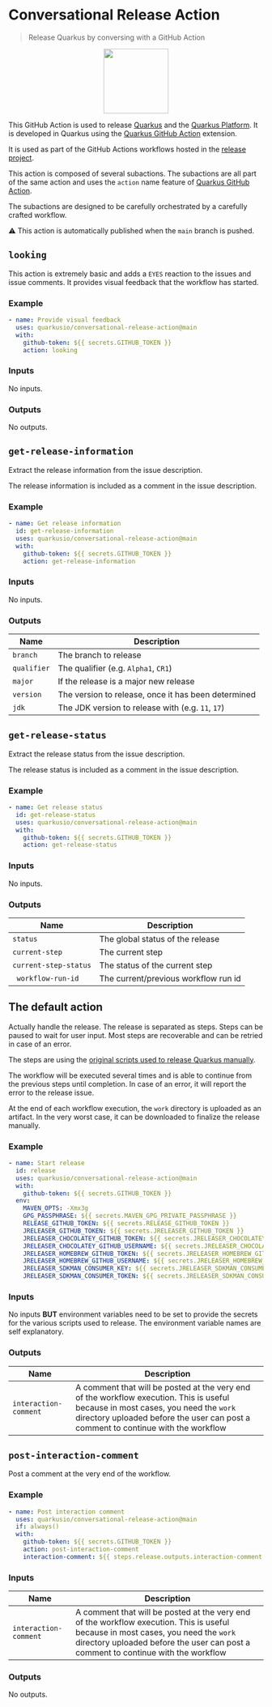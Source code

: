 
# Conversational Release Action

> Release Quarkus by conversing with a GitHub Action

<p align="center"><img src="https://design.jboss.org/quarkus/bot/final/images/quarkusbot_full.svg" width="128" height="128" /></p>

This GitHub Action is used to release [Quarkus](https://github.com/quarkusio/quarkus) and the [Quarkus Platform](https://github.com/quarkusio/quarkus-platform/).
It is developed in Quarkus using the [Quarkus GitHub Action](https://github.com/quarkiverse/quarkus-github-action/) extension.

It is used as part of the GitHub Actions workflows hosted in the [release project](https://github.com/quarkus-release/release).

This action is composed of several subactions.
The subactions are all part of the same action and uses the `action` name feature of [Quarkus GitHub Action](https://github.com/quarkiverse/quarkus-github-action/).

The subactions are designed to be carefully orchestrated by a carefully crafted workflow.

:warning: This action is automatically published when the `main` branch is pushed.

## `looking`

This action is extremely basic and adds a `EYES` reaction to the issues and issue comments.
It provides visual feedback that the workflow has started.

### Example

```yaml
- name: Provide visual feedback
  uses: quarkusio/conversational-release-action@main
  with:
    github-token: ${{ secrets.GITHUB_TOKEN }}
    action: looking
```

### Inputs

No inputs.

### Outputs

No outputs.

## `get-release-information`

Extract the release information from the issue description.

The release information is included as a comment in the issue description.

### Example

```yaml
- name: Get release information
  id: get-release-information
  uses: quarkusio/conversational-release-action@main
  with:
    github-token: ${{ secrets.GITHUB_TOKEN }}
    action: get-release-information
```

### Inputs

No inputs.

### Outputs

| Name   | Description  |
|---|---|
| `branch`  | The branch to release  |
| `qualifier`  | The qualifier (e.g. `Alpha1`, `CR1`)  |
| `major`  | If the release is a major new release  |
| `version`  | The version to release, once it has been determined  |
| `jdk`  | The JDK version to release with (e.g. `11`, `17`)  |

## `get-release-status`

Extract the release status from the issue description.

The release status is included as a comment in the issue description.

### Example

```yaml
- name: Get release status
  id: get-release-status
  uses: quarkusio/conversational-release-action@main
  with:
    github-token: ${{ secrets.GITHUB_TOKEN }}
    action: get-release-status
```

### Inputs

No inputs.

### Outputs

| Name   | Description  |
|---|---|
| `status`  | The global status of the release  |
| `current-step`  | The current step  |
| `current-step-status`  | The status of the current step  |
| ` workflow-run-id`  | The current/previous workflow run id |

## The default action

Actually handle the release.
The release is separated as steps.
Steps can be paused to wait for user input.
Most steps are recoverable and can be retried in case of an error.

The steps are using the [original scripts used to release Quarkus manually](https://github.com/quarkusio/quarkus-release).

The workflow will be executed several times and is able to continue from the previous steps until completion.
In case of an error, it will report the error to the release issue.

At the end of each workflow execution, the `work` directory is uploaded as an artifact.
In the very worst case, it can be downloaded to finalize the release manually.

### Example

```yaml
- name: Start release
  id: release
  uses: quarkusio/conversational-release-action@main
  with:
    github-token: ${{ secrets.GITHUB_TOKEN }}
  env:
    MAVEN_OPTS: -Xmx3g
    GPG_PASSPHRASE: ${{ secrets.MAVEN_GPG_PRIVATE_PASSPHRASE }}
    RELEASE_GITHUB_TOKEN: ${{ secrets.RELEASE_GITHUB_TOKEN }}
    JRELEASER_GITHUB_TOKEN: ${{ secrets.JRELEASER_GITHUB_TOKEN }}
    JRELEASER_CHOCOLATEY_GITHUB_TOKEN: ${{ secrets.JRELEASER_CHOCOLATEY_GITHUB_TOKEN }}
    JRELEASER_CHOCOLATEY_GITHUB_USERNAME: ${{ secrets.JRELEASER_CHOCOLATEY_GITHUB_USERNAME }}
    JRELEASER_HOMEBREW_GITHUB_TOKEN: ${{ secrets.JRELEASER_HOMEBREW_GITHUB_TOKEN }}
    JRELEASER_HOMEBREW_GITHUB_USERNAME: ${{ secrets.JRELEASER_HOMEBREW_GITHUB_USERNAME }}
    JRELEASER_SDKMAN_CONSUMER_KEY: ${{ secrets.JRELEASER_SDKMAN_CONSUMER_KEY }}
    JRELEASER_SDKMAN_CONSUMER_TOKEN: ${{ secrets.JRELEASER_SDKMAN_CONSUMER_TOKEN }}
```

### Inputs

No inputs **BUT** environment variables need to be set to provide the secrets for the various scripts used to release.
The environment variable names are self explanatory.

### Outputs

| Name   | Description  |
|---|---|
| `interaction-comment`  | A comment that will be posted at the very end of the workflow execution. This is useful because in most cases, you need the `work` directory uploaded before the user can post a comment to continue with the workflow  |

## `post-interaction-comment`

Post a comment at the very end of the workflow.

### Example

```yaml
- name: Post interaction comment
  uses: quarkusio/conversational-release-action@main
  if: always()
  with:
    github-token: ${{ secrets.GITHUB_TOKEN }}
    action: post-interaction-comment
    interaction-comment: ${{ steps.release.outputs.interaction-comment }}
```

### Inputs

| Name   | Description  |
|---|---|
| `interaction-comment`  | A comment that will be posted at the very end of the workflow execution. This is useful because in most cases, you need the `work` directory uploaded before the user can post a comment to continue with the workflow  |

### Outputs

No outputs.
